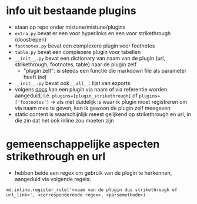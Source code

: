 # info uit bestaande plugins

* staan op repo onder mistune/mistune/plugins
* `extra.py` bevat er een voor hyperlinks en een voor strikethrough (doostrepen)
* `footnotes.py` bevat een complexere plugin voor footnotes
* `table.py` bevat een complexere plugin voor tabellen
* `__init__.py` bevat een dictionary van naam van de plugin (url, strikethrough, footnotes, table) naar de plugin zelf
  * "plugin zelf": is steeds een functie die markdown file als parameter heeft (`md`)
* `__init__.py` bevat ook `__all__`: lijst van exports
* volgens [docs](https://mistune.readthedocs.io/en/latest/plugins.html) kan een plugin via naam of via referentie worden aangeduid, i.e. `plugins=[plugin_strikethrough]` of `plugins=['footnotes']` → als niet duidelijk is waar ik plugin moet registreren om via naam mee te geven, kan ik gewoon de plugin zelf meegeven
* static content is waarschijnlijk meest gelijkend op strikethrough en url, in die zin dat het ook inline zou moeten zijn

# gemeenschappelijke aspecten strikethrough en url

* hebben beide een regex om gebruik van de plugin te herkennen, aangeduid via volgende regels:

```
md.inline.register_rule('<naam van de plugin dus strikethrough of url_link>', <corresponderende regex>, <parsemethode>)
```
